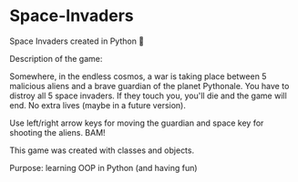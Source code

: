 # Space-Invaders 
Space Invaders created in Python 👾

Description of the game:

Somewhere, in the endless cosmos, a war is taking place between 5 malicious aliens and a brave guardian of the planet Pythonale. 
You have to distroy all 5 space invaders. If they touch you, you'll die and the game will end. No extra lives (maybe in a future version).

Use left/right arrow keys for moving the guardian and space key for shooting the aliens. BAM!

This game was created with classes and objects.

Purpose: learning OOP in Python (and having fun)
